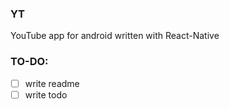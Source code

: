 ### YT
YouTube app for android written with React-Native

### TO-DO:
- [ ] write readme
- [ ] write todo
